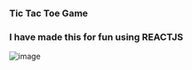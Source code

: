 ### Tic Tac Toe Game 

### I have made this for fun using REACTJS


![image](https://i.pinimg.com/originals/1c/c0/db/1cc0dbbf4c23229d0dcbf7758b2ec77d.png)

